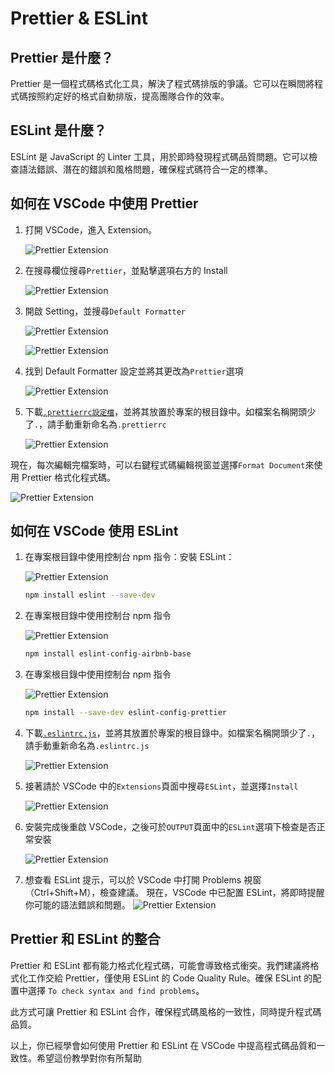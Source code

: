 # Prettier & ESLint

## Prettier 是什麼？

Prettier 是一個程式碼格式化工具，解決了程式碼排版的爭議。它可以在瞬間將程式碼按照約定好的格式自動排版，提高團隊合作的效率。

## ESLint 是什麼？

ESLint 是 JavaScript 的 Linter 工具，用於即時發現程式碼品質問題。它可以檢查語法錯誤、潛在的錯誤和風格問題，確保程式碼符合一定的標準。

## 如何在 VSCode 中使用 Prettier

1. 打開 VSCode，進入 Extension。

   ![Prettier Extension](/webgame-engine/assets/coding-style/prettier.png)

2. 在搜尋欄位搜尋`Prettier`，並點擊選項右方的 Install

   ![Prettier Extension](/webgame-engine/assets/coding-style/prettier2.png)

3. 開啟 Setting，並搜尋`Default Formatter`

   ![Prettier Extension](/webgame-engine/assets/coding-style/prettier3.png)

   ![Prettier Extension](/webgame-engine/assets/coding-style/prettier5.png)

4. 找到 Default Formatter 設定並將其更改為`Prettier`選項

   ![Prettier Extension](/webgame-engine/assets/coding-style/prettier6.png)

5. 下載[`.prettierrc設定檔`](/webgame-engine/assets/coding-style/.prettierrc)，並將其放置於專案的根目錄中。如檔案名稱開頭少了`.`，請手動重新命名為`.prettierrc`

   ![Prettier Extension](/webgame-engine/assets/coding-style/prettier8.png)

現在，每次編輯完檔案時，可以右鍵程式碼編輯視窗並選擇`Format Document`來使用 Prettier 格式化程式碼。

![Prettier Extension](/webgame-engine/assets/coding-style/prettier7.png)

## 如何在 VSCode 使用 ESLint

1.  在專案根目錄中使用控制台 npm 指令：安裝 ESLint：

    ![Prettier Extension](/webgame-engine/assets/coding-style/eslint15.png)

    ```bash
    npm install eslint --save-dev
    ```

2.  在專案根目錄中使用控制台 npm 指令

    ![Prettier Extension](/webgame-engine/assets/coding-style/eslint19.png)

    ```bash
    npm install eslint-config-airbnb-base
    ```

3.  在專案根目錄中使用控制台 npm 指令

    ![Prettier Extension](/webgame-engine/assets/coding-style/eslint20.png)

    ```bash
    npm install --save-dev eslint-config-prettier
    ```

4.  下載[`.eslintrc.js`](/webgame-engine/assets/coding-style/.eslintrc.js)，並將其放置於專案的根目錄中。如檔案名稱開頭少了`.`，請手動重新命名為`.eslintrc.js`

    ![Prettier Extension](/webgame-engine/assets/coding-style/eslint13.png)

5.  接著請於 VSCode 中的`Extensions`頁面中搜尋`ESLint`，並選擇`Install`

    ![Prettier Extension](/webgame-engine/assets/coding-style/eslint12.png)

6.  安裝完成後重啟 VSCode，之後可於`OUTPUT`頁面中的`ESLint`選項下檢查是否正常安裝

    ![Prettier Extension](/webgame-engine/assets/coding-style/eslint21.png)

7.  想查看 ESLint 提示，可以於 VSCode 中打開 Problems 視窗（Ctrl+Shift+M），檢查建議。
    現在，VSCode 中已配置 ESLint，將即時提醒你可能的語法錯誤和問題。
        ![Prettier Extension](/webgame-engine/assets/coding-style/eslint11.png)

<!--

3. 在專案根目錄執行以下命令進行 ESLint 設定，根據提示進行配置，建議選擇 `To check syntax and find problems`。按`Enter`鍵來確認執行


    ![Prettier Extension](/webgame-engine/assets/coding-style/eslint2.png)


      ```bash
      npm init @eslint/config
      ```

4. 使用`Enter`鍵選擇`JavaScript modules (import/export)`選項


    ![Prettier Extension](/webgame-engine/assets/coding-style/eslint3.png)



5. 使用鍵盤`上下方向鍵(↑↓)`鍵選擇`None of these`選項


    ![Prettier Extension](/webgame-engine/assets/coding-style/eslint4.png)


6. 使用鍵盤`上下左右鍵(←→)`鍵選擇`Yes`選項


    ![Prettier Extension](/webgame-engine/assets/coding-style/eslint5.png)


7. 使用鍵盤`Enter`鍵確認默認選項


    ![Prettier Extension](/webgame-engine/assets/coding-style/eslint6.png)

8. 使用鍵盤`Enter`鍵確認默認選項


    ![Prettier Extension](/webgame-engine/assets/coding-style/eslint7.png)

9. 使用鍵盤`上下左右鍵(←→)`鍵選擇`Yes`選項


    ![Prettier Extension](/webgame-engine/assets/coding-style/eslint8.png)


10. 使用鍵盤`Enter`鍵確認默認選項`npm`即可開始初始設定


    ![Prettier Extension](/webgame-engine/assets/coding-style/eslint9.png)

11. 完成設定後如下圖所示:

    ![Prettier Extension](/webgame-engine/assets/coding-style/eslint10.png) -->

<!-- 14. 將`"test": "echo \"Error: no test specified\" && exit 1"`修改為`"lint": "eslint ./"`

    ![Prettier Extension](/webgame-engine/assets/coding-style/eslint17.png)

    ![Prettier Extension](/webgame-engine/assets/coding-style/eslint18.png)

      ```bash
      "lint": "eslint ./"
      ``` -->

## Prettier 和 ESLint 的整合

Prettier 和 ESLint 都有能力格式化程式碼，可能會導致格式衝突。我們建議將格式化工作交給 Prettier，僅使用 ESLint 的 Code Quality Rule。確保 ESLint 的配置中選擇 `To check syntax and find problems`。

此方式可讓 Prettier 和 ESLint 合作，確保程式碼風格的一致性，同時提升程式碼品質。

以上，你已經學會如何使用 Prettier 和 ESLint 在 VSCode 中提高程式碼品質和一致性。希望這份教學對你有所幫助
